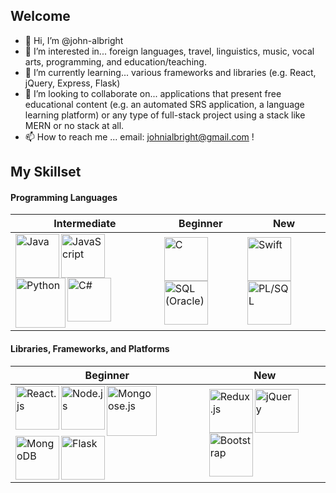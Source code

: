 ## Welcome

- 👋 Hi, I’m @john-albright
- 👀 I’m interested in... foreign languages, travel, linguistics, music, vocal arts, programming, and education/teaching.
- 🌱 I’m currently learning... various frameworks and libraries (e.g. React, jQuery, Express, Flask)
- 💞️ I’m looking to collaborate on... applications that present free educational content (e.g. an automated SRS application, a language learning platform) or any type of full-stack project using a stack like MERN or no stack at all.
- 📫 How to reach me ... email: johnialbright@gmail.com !

## My Skillset
#### Programming Languages 

Intermediate | Beginner | New
------------ | -------------- | --------
<img align="left" title="Java" width="70px" src="https://img.icons8.com/color/96/000000/java-coffee-cup-logo--v1.png" /><img align="left" title="JavaScript" width="70px" src="https://img.icons8.com/color/96/000000/javascript--v1.png" /><img align="left" title="Python" width="80px" src="https://img.icons8.com/color/96/000000/python--v1.png" /><img align="left" title="C#" width="70px" src="https://img.icons8.com/color/96/000000/c-sharp-logo.png" /> | <img align="left" title="C" width="70px" src="https://img.icons8.com/color/96/000000/c-programming.png" /><img align="left" title="SQL (Oracle)" width="70px" src="http://clipart-library.com/img1/866566.png" /> | <img align="left" title="Swift" width="70px" src="https://img.icons8.com/color/96/000000/swift.png" /><img align="left" title="PL/SQL" height="70px" src="https://store.dimensigon.com/wp-content/uploads/2019/03/pl-sql.png" />

#### Libraries, Frameworks, and Platforms
Beginner | New
-------- | ----
<img align="left" title="React.js" height="70px" src="https://img.icons8.com/ultraviolet/120/000000/react--v1.png" /><img align="left" title="Node.js" height="70px" src="https://cdn.freebiesupply.com/logos/large/2x/nodejs-icon-logo-png-transparent.png" /><img align="left" title="Mongoose.js" width="80px" src="https://avatars.githubusercontent.com/u/7552965?s=200&v=4" /><img align="left" title="MongoDB" height="70px" src="https://www.vectorlogo.zone/logos/mongodb/mongodb-icon.svg" /><img align="left" title="Flask" width="70px" src="https://flask-training-courses.uk/images/flask-logo.png" /> | <img align="left" title="Redux.js" width="70px" src="https://img.icons8.com/color/96/000000/redux.png" /><img align="left" title="jQuery" width="70px" src="https://www.easyprogramming.net/logo/jquery.png" /><img align="left" title="Bootstrap" height="70px" src="https://sdtimes.com/wp-content/uploads/2018/01/bootstrap-stack.png" />

<!---
john-albright/john-albright is a ✨ special ✨ repository because its `README.md` (this file) appears on your GitHub profile.
You can click the Preview link to take a look at your changes.
--->
